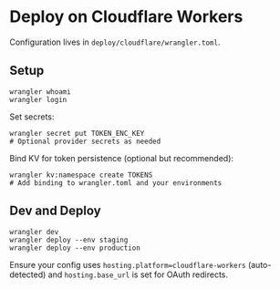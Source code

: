 # Deploy on Cloudflare Workers

Configuration lives in `deploy/cloudflare/wrangler.toml`.

## Setup

```
wrangler whoami
wrangler login
```

Set secrets:

```
wrangler secret put TOKEN_ENC_KEY
# Optional provider secrets as needed
```

Bind KV for token persistence (optional but recommended):

```
wrangler kv:namespace create TOKENS
# Add binding to wrangler.toml and your environments
```

## Dev and Deploy

```
wrangler dev
wrangler deploy --env staging
wrangler deploy --env production
```

Ensure your config uses `hosting.platform=cloudflare-workers` (auto-detected) and `hosting.base_url` is set for OAuth redirects.

